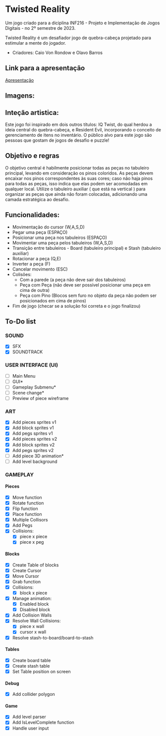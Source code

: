 # Twisted Reality

Um jogo criado para a diciplina INF216 - Projeto e Implementação de Jogos Digitais - no 2º semestre de 2023.

Twisted Reality é um desafiador jogo de quebra-cabeça projetado para estimular a mente do jogador.

- Criadores: Caio Von Rondow e Olavo Barros

## Link para a apresentação

[Apresentação](https://docs.google.com/presentation/d/1fmGE9jr8PWUruS0roXJoZBWOdH2lN9Ad1rKBehh2KpA/edit?usp=sharing)
  
## Imagens:

## Inteção artistica:

Este jogo foi inspirado em dois outros títulos: IQ Twist, do qual herdou a ideia central do quebra-cabeça, e Resident Evil, incorporando o conceito de gerenciamento de itens no inventário. O público alvo para este jogo são pessoas que gostam de jogos de desafio e puzzle!

## Objetivo e regras

 O objetivo central é habilmente posicionar todas as peças no tabuleiro principal, levando em consideração os pinos coloridos. As peças devem encaixar nos pinos correspondentes às suas cores; caso não haja pinos para todas as peças, isso indica que elas podem ser acomodadas em qualquer local. Utilize o tabuleiro auxiliar ( que está na vertical ) para organizar as peças que ainda não foram colocadas, adicionando uma camada estratégica ao desafio.

## Funcionalidades:

* Movimentação do cursor (W,A,S,D)
* Pegar uma peça (ESPAÇO)
* Posicionar uma peça nos tabuleiros (ESPAÇO)
* Movimentar uma peça pelos tabuleiros (W,A,S,D)
* Transição entre tabuleiros - Board (tabuleiro principal) e Stash (tabuleiro auxiliar)
* Rotacionar a peça (Q,E)
* Inverter a peça (F)
* Cancelar movimento (ESC)
* Colisões:
    * Com a parede (a peça não deve sair dos tabuleiros)
    * Peça com Peça (não deve ser possível posicionar uma peça em cima de outra)
    * Peça com Pino (Blocos sem furo no objeto da peça não podem ser posicionados em cima de pinos)
* Fim de jogo (checar se a solução foi correta e o jogo finalizou)

## To-Do list

### SOUND

- [x] SFX
- [x] SOUNDTRACK

### USER INTERFACE (UI)

- [ ] Main Menu
- [ ] GUI*
- [ ] Gameplay Submenu*
- [ ] Scene change*
- [ ] Preview of piece wireframe

### ART
- [x] Add pieces sprites v1
- [x] Add block sprites v1
- [x] Add pegs sprites v1
- [x] Add pieces sprites v2
- [x] Add block sprites v2
- [x] Add pegs sprites v2
- [ ] Add piece 3D animation*
- [ ] Add level background

### GAMEPLAY

#### Pieces

- [x] Move function
- [x] Rotate function
- [x] Flip function
- [x] Place function
- [x] Multiple Collisors
- [x] Add Pegs
- [x] Collisions:
    - [x] piece x piece
    - [x] piece x peg

#### Blocks

- [x] Create Table of blocks
- [x] Create Cursor
- [x] Move Cursor
- [x] Grab function
- [x] Collisions:
    - [x] block x piece
- [x] Manage animation:
    - [x] Enabled block
    - [x] Disabled block
- [x] Add Collision Walls
- [x] Resolve Wall Collisions:
    - [x] piece  x wall
    - [x] cursor x wall
- [x] Resolve stash-to-board/board-to-stash

#### Tables

- [x] Create board table
- [x] Create stash table
- [x] Set Table position on screen

#### Debug

- [x] Add collider polygon

#### Game

- [x] Add level parser
- [x] Add IsLevelComplete function
- [x] Handle user input
